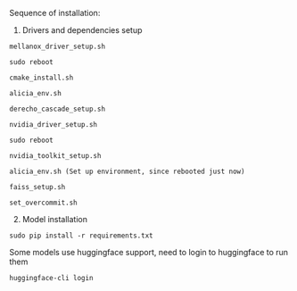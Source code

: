 Sequence of installation:

1. Drivers and dependencies setup

```
mellanox_driver_setup.sh

sudo reboot

cmake_install.sh

alicia_env.sh

derecho_cascade_setup.sh

nvidia_driver_setup.sh

sudo reboot

nvidia_toolkit_setup.sh

alicia_env.sh (Set up environment, since rebooted just now)

faiss_setup.sh

set_overcommit.sh
```

2. Model installation

```
sudo pip install -r requirements.txt
```

Some models use huggingface support, need to login to huggingface to run them

```
huggingface-cli login
```


